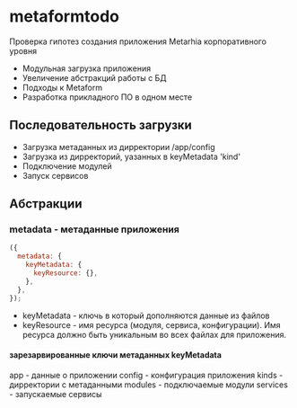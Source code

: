 # metaformtodo

Проверка гипотез создания приложения Metarhia корпоративного уровня

* Модульная загрузка приложения
* Увеличение абстракций работы с БД
* Подходы к Metaform
* Разработка прикладного ПО в одном месте

## Последовательность загрузки

- Загрузка метаданных из дирректории /app/config
- Загрузка из дирректорий, уазанных в keyMetadata 'kind'
- Подключение модулей
- Запуск сервисов

## Абстракции

### metadata - метаданные приложения

```javascript
({
  metadata: {
    keyMetadata: {
      keyResource: {},
    },
  },
});
```

* keyMetadata - ключь в который дополняются данные из файлов
* keyResource - имя ресурса (модуля, сервиса, конфигурации). Имя ресурса должно быть уникальным во всех файлах для приложения.

#### зарезарвированные ключи метаданных keyMetadata
app - данные о приложении
config - конфигурация приложения
kinds - дирректории с метаданными
modules - подключаемые модули
services - запускаемые сервисы
